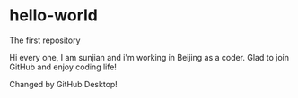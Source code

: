# hello-world
The first repository

Hi every one, I am sunjian and i'm working in Beijing as a coder.
Glad to join GitHub and enjoy coding life!

Changed by GitHub Desktop!
